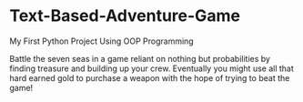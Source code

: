 # Text-Based-Adventure-Game
My First Python Project Using OOP Programming

Battle the seven seas in a game reliant on nothing but probabilities by finding treasure and building up your crew.
Eventually you might use all that hard earned gold to purchase a weapon with the hope of trying to beat the game!
